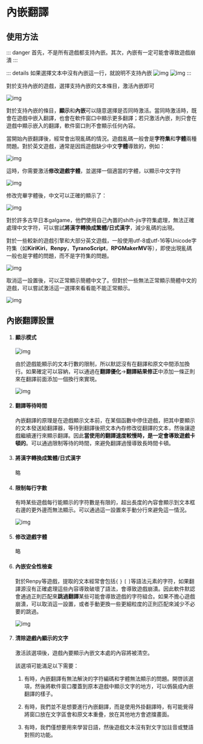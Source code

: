 # 內嵌翻譯

## 使用方法

::: danger
首先，不是所有遊戲都支持內嵌。其次，內嵌有一定可能會導致遊戲崩潰
:::

::: details 如果選擇文本中沒有內嵌這一行，就說明不支持內嵌 
![img](https://image.lunatranslator.org/zh/embed/noembed.png) 
![img](https://image.lunatranslator.org/zh/embed/someembed.png) 
:::

對於支持內嵌的遊戲，選擇支持內嵌的文本條目，激活內嵌即可

![img](https://image.lunatranslator.org/zh/embed/select.png)

對於支持內嵌的條目，**顯示**和**內嵌**可以隨意選擇是否同時激活。當同時激活時，既會在遊戲中嵌入翻譯，也會在軟件窗口中顯示更多翻譯；若只激活內嵌，則只會在遊戲中顯示嵌入的翻譯，軟件窗口則不會顯示任何內容。

當開始內嵌翻譯後，經常會出現亂碼的情況。遊戲亂碼一般會是**字符集**和**字體**兩種問題。對於英文遊戲，通常是因爲遊戲缺少中文**字體**導致的，例如：

![img](https://image.lunatranslator.org/zh/embed/luanma.png)

這時，你需要激活**修改遊戲字體**，並選擇一個適當的字體，以顯示中文字符

![img](https://image.lunatranslator.org/zh/embed/ziti.png)

修改完畢字體後，中文可以正確的顯示了：

![img](https://image.lunatranslator.org/zh/embed/okembed.png)

對於許多古早日本galgame，他們使用自己內置的shift-jis字符集處理，無法正確處理中文字符，可以嘗試**將漢字轉換成繁體/日式漢字**，減少亂碼的出現。

對於一些較新的遊戲引擎和大部分英文遊戲，一般使用utf-8或utf-16等Unicode字符集（如**KiriKiri**，**Renpy**，**TyranoScript**，**RPGMakerMV**等），即使出現亂碼一般也是字體的問題，而不是字符集的問題。

![img](https://image.lunatranslator.org/zh/embed/fanti.png)

取消這一設置後，可以正常顯示簡體中文了。但對於一些無法正常顯示簡體中文的遊戲，可以嘗試激活這一選擇來看看能不能正常顯示。

![img](https://image.lunatranslator.org/zh/embed/good.png)

## 內嵌翻譯設置

1. #### 顯示模式

    ![img](https://image.lunatranslator.org/zh/embed/keeporigin.png)

    由於遊戲能顯示的文本行數的限制，所以默認沒有在翻譯和原文中間添加換行。如果確定可以容納，可以通過在**翻譯優化**->**翻譯結果修正**中添加一條正則來在翻譯前面添加一個換行來實現。

    ![img](https://image.lunatranslator.org/zh/embed/addspace.png)

1. #### 翻譯等待時間

    內嵌翻譯的原理是在遊戲顯示文本前，在某個函數中停住遊戲，把其中要顯示的文本發送給翻譯器，等待到翻譯後把文本內存修改從翻譯的文本，然後讓遊戲繼續運行來顯示翻譯。因此**當使用的翻譯速度較慢時，是一定會導致遊戲卡頓的**。可以通過限制等待的時間，來避免翻譯過慢導致長時間卡頓。

1. #### 將漢字轉換成繁體/日式漢字

    略

1. #### 限制每行字數

    有時某些遊戲每行能顯示的字符數是有限的，超出長度的內容會顯示到文本框右邊的更外邊而無法顯示。可以通過這一設置來手動分行來避免這一情況。

    ![img](https://image.lunatranslator.org/zh/embed/limitlength.png)

1. #### 修改遊戲字體

    略

1. #### 內嵌安全性檢查

    對於Renpy等遊戲，提取的文本經常會包括`{` `}` `[` `]`等語法元素的字符，如果翻譯源沒有正確處理這些內容導致破壞了語法，會導致遊戲崩潰。因此軟件默認會通過正則匹配來**跳過翻譯**某些可能會導致遊戲的字符組合。如果不擔心遊戲崩潰，可以取消這一設置，或者手動更換一些更細粒度的正則匹配來減少不必要的跳過。

    ![img](https://image.lunatranslator.org/zh/embed/safeskip.png)
    
1. #### 清除遊戲內顯示的文字

    激活該選項後，遊戲內要顯示內嵌文本處的內容將被清空。

    該選項可能滿足以下需要：

    1. 有時，內嵌翻譯有無法解決的字符編碼和字體無法顯示的問題。開啓該選項，然後將軟件窗口覆蓋到原本遊戲中顯示文字的地方，可以僞裝成內嵌翻譯的樣子。

    1. 有時，我們並不是想要進行內嵌翻譯，而是使用外掛翻譯時，有可能覺得將窗口放在文字區會和原文本重疊，放在其他地方會遮擋畫面。
    
    1. 有時，我們僅想要用來學習日語，然後遊戲文本沒有對文字加註音或雙語對照的功能。
